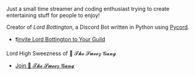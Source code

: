 Just a small time streamer and coding enthusiast trying to create entertaining stuff for people to enjoy!

Creator of *Lord Bottington*, a Discord Bot written in Python using [Pycord](https://guide.pycord.dev/introduction).
+ ❗[Invite Lord Bottington to Your Guild](https://discord.com/oauth2/authorize?client_id=1092515783025889383&scope=bot&permissions=0)

Lord High Sweezness of 🎩 𝓣𝓱𝓮 𝓢𝔀𝓮𝓮𝔃 𝓖𝓪𝓷𝓰
+ [Join 🎩 𝓣𝓱𝓮 𝓢𝔀𝓮𝓮𝔃 𝓖𝓪𝓷𝓰](https://discord.gg/ZcrmT2kR)
